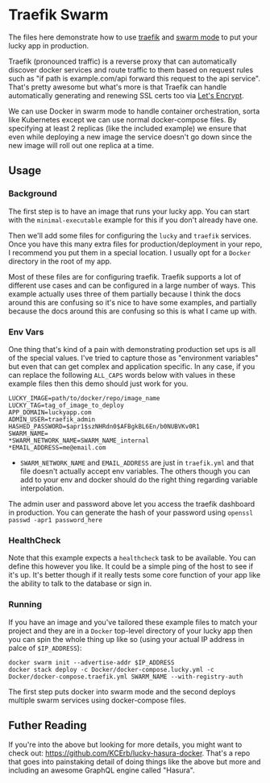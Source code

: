 # Traefik Swarm

The files here demonstrate how to use [traefik](https://github.com/traefik/traefik) and [swarm mode](https://docs.docker.com/engine/swarm/) to put your lucky app in production. 

Traefik (pronounced traffic) is a reverse proxy that can automatically discover docker services and route traffic to them based on request rules such as "if path is example.com/api forward this request to the api service". That's pretty awesome but what's more is that Traefik can handle automatically generating and renewing SSL certs too via [Let's Encrypt](https://letsencrypt.org/).

We can use Docker in swarm mode to handle container orchestration, sorta like Kubernetes except we can use normal docker-compose files. By specifying at least 2 replicas (like the included example) we ensure that even while deploying a new image the service doesn't go down since the new image will roll out one replica at a time.

## Usage

### Background

The first step is to have an image that runs your lucky app. You can start with the `minimal-executable` example for this if you don't already have one.

Then we'll add some files for configuring the `lucky` and `traefik` services. Once you have this many extra files for production/deployment in your repo, I recommend you put them in a special location. I usually opt for a `Docker` directory in the root of my app.

Most of these files are for configuring traefik. Traefik supports a lot of different use cases and can be configured in a large number of ways. This example actually uses three of them partially because I think the docs around this are confusing so it's nice to have some examples, and partially because the docs around this are confusing so this is what I came up with.

### Env Vars

One thing that's kind of a pain with demonstrating production set ups is all of the special values. I've tried to capture those as "environment variables" but even that can get complex and application specific. In any case, if you can replace the following `ALL_CAPS` words below with values in these example files then this demo should just work for you.

```
LUCKY_IMAGE=path/to/docker/repo/image_name
LUCKY_TAG=tag_of_image_to_deploy
APP_DOMAIN=luckyapp.com
ADMIN_USER=traefik_admin
HASHED_PASSWORD=$apr1$szNHRdn0$AFBgkBL6En/b0NUBVKv0R1
SWARM_NAME=
*SWARM_NETWORK_NAME=SWARM_NAME_internal
*EMAIL_ADDRESS=me@email.com
```

* `SWARM_NETWORK_NAME` and `EMAIL_ADDRESS` are just in `traefik.yml` and that file doesn't actually accept env variables. The others though you can add to your env and docker should do the right thing regarding variable interpolation.

The admin user and password above let you access the traefik dashboard in production. You can generate the hash of your password using `openssl passwd -apr1 password_here`

### HealthCheck

Note that this example expects a `healthcheck` task to be available. You can define this however you like. It could be a simple ping of the host to see if it's up. It's better though if it really tests some core function of your app like the ability to talk to the database or sign in.

### Running

If you have an image and you've tailored these example files to match your project and they are in a `Docker` top-level directory of your lucky app then you can spin the whole thing up like so (using your actual IP address in palce of `$IP_ADDRESS`):

```
docker swarm init --advertise-addr $IP_ADDRESS
docker stack deploy -c Docker/docker-compose.lucky.yml -c Docker/docker-compose.traefik.yml SWARM_NAME --with-registry-auth
```

The first step puts docker into swarm mode and the second deploys multiple swarm services using docker-compose files.

## Futher Reading

If you're into the above but looking for more details, you might want to check out: https://github.com/KCErb/lucky-hasura-docker. That's a repo that goes into painstaking detail of doing things like the above but more and including an awesome GraphQL engine called "Hasura".